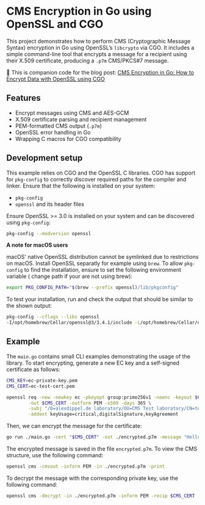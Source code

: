 # CMS Encryption in Go using OpenSSL and CGO

This project demonstrates how to perform CMS (Cryptographic Message Syntax) encryption in Go using OpenSSL’s `libcrypto`
via CGO. It includes a simple command-line tool that encrypts a message for a recipient using their X.509 certificate,
producing a `.p7m` CMS/PKCS#7 message.

📖 This is companion code for the blog post:
[CMS Encryption in Go: How to Encrypt Data with OpenSSL using CGO](https://alexdippel.de/2025/07/cms-encryption-in-go-how-to-encrypt-data-with-openssl-using-cgo/)

## Features

- Encrypt messages using CMS and AES-GCM
- X.509 certificate parsing and recipient management
- PEM-formatted CMS output (`.p7m`)
- OpenSSL error handling in Go
- Wrapping C macros for CGO compatibility

## Development setup

This example relies on CGO and the OpenSSL C libraries. CGO has support for `pkg-config` to correctly discover required
paths for the compiler and linker. Ensure that the following is installed on your system:

* `pkg-config`
* `openssl` and its header files

Ensure OpenSSL >= 3.0 is installed on your system and can be discovered using `pkg-config`:

```bash
pkg-config --modversion openssl
```

**A note for macOS users**

macOS' native OpenSSL distribution cannot be symlinked due to restrictions on macOS. Install OpenSSL separatly for
example using `brew`. To allow `pkg-config` to find the installation, ensure to set the following environment variable (
change path if your are not using brew):

```bash
export PKG_CONFIG_PATH="$(brew --prefix openssl)/lib/pkgconfig"
```

To test your installation, run and check the output that should be similar to the shown output:

```bash
pkg-config --cflags --libs openssl
-I/opt/homebrew/Cellar/openssl@3/3.4.1/include -L/opt/homebrew/Cellar/openssl@3/3.4.1/lib -lssl -lcrypto
```

## Example

The `main.go` contains small CLI examples demonstrating the usage of the library. To start encrypting,
generate a new EC key and a self-signed certificate as follows:

```bash
CMS_KEY=ec-private-key.pem                                                                            
CMS_CERT=ec-test-cert.pem

openssl req -new -newkey ec -pkeyopt group:prime256v1 -noenc -keyout $CMS_KEY \
        -out $CMS_CERT -outform PEM -x509 -days 365 \
        -subj "/O=alexdippel.de laboratory/OU=CMS Test laboratory/CN=test-recipient" \
        -addext keyUsage=critical,digitalSignature,keyAgreement
```

Then, we can encrypt the message for the certificate:

```bash
go run ./main.go -cert "$CMS_CERT" -out ./encrypted.p7m -message "Hello  Test"
```

The encrypted message is saved in the file `encrypted.p7m`. To view the CMS structure, use the following command:

```bash
openssl cms -cmsout -inform PEM -in ./encrypted.p7m -print
```

To decrypt the message with the corresponding private key, use the following command:

```bash
openssl cms -decrypt -in ./encrypted.p7m -inform PEM -recip $CMS_CERT -inkey $CMS_KEY
```